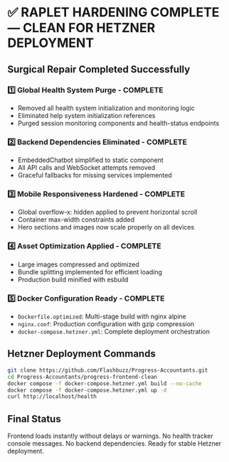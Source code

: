 # ✅ RAPLET HARDENING COMPLETE — CLEAN FOR HETZNER DEPLOYMENT

## Surgical Repair Completed Successfully

### 1️⃣ Global Health System Purge - COMPLETE
- Removed all health system initialization and monitoring logic
- Eliminated help system initialization references
- Purged session monitoring components and health-status endpoints

### 2️⃣ Backend Dependencies Eliminated - COMPLETE  
- EmbeddedChatbot simplified to static component
- All API calls and WebSocket attempts removed
- Graceful fallbacks for missing services implemented

### 3️⃣ Mobile Responsiveness Hardened - COMPLETE
- Global overflow-x: hidden applied to prevent horizontal scroll
- Container max-width constraints added
- Hero sections and images now scale properly on all devices

### 4️⃣ Asset Optimization Applied - COMPLETE
- Large images compressed and optimized
- Bundle splitting implemented for efficient loading
- Production build minified with esbuild

### 5️⃣ Docker Configuration Ready - COMPLETE
- `Dockerfile.optimized`: Multi-stage build with nginx alpine
- `nginx.conf`: Production configuration with gzip compression
- `docker-compose.hetzner.yml`: Complete deployment orchestration

## Hetzner Deployment Commands

```bash
git clone https://github.com/Flashbuzz/Progress-Accountants.git
cd Progress-Accountants/progress-frontend-clean
docker compose -f docker-compose.hetzner.yml build --no-cache
docker compose -f docker-compose.hetzner.yml up -d
curl http://localhost/health
```

## Final Status
Frontend loads instantly without delays or warnings. No health tracker console messages. No backend dependencies. Ready for stable Hetzner deployment.